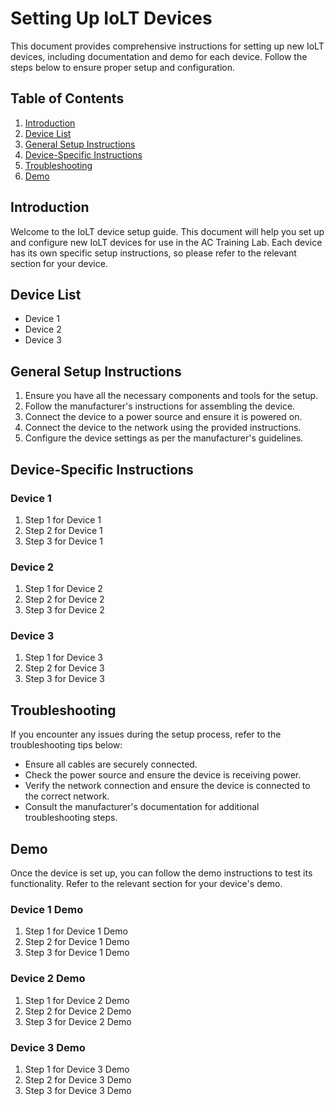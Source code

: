 # Setting Up IoLT Devices

This document provides comprehensive instructions for setting up new IoLT devices, including documentation and demo for each device. Follow the steps below to ensure proper setup and configuration.

## Table of Contents

1. [Introduction](#introduction)
2. [Device List](#device-list)
3. [General Setup Instructions](#general-setup-instructions)
4. [Device-Specific Instructions](#device-specific-instructions)
5. [Troubleshooting](#troubleshooting)
6. [Demo](#demo)

## Introduction

Welcome to the IoLT device setup guide. This document will help you set up and configure new IoLT devices for use in the AC Training Lab. Each device has its own specific setup instructions, so please refer to the relevant section for your device.

## Device List

- Device 1
- Device 2
- Device 3

## General Setup Instructions

1. Ensure you have all the necessary components and tools for the setup.
2. Follow the manufacturer's instructions for assembling the device.
3. Connect the device to a power source and ensure it is powered on.
4. Connect the device to the network using the provided instructions.
5. Configure the device settings as per the manufacturer's guidelines.

## Device-Specific Instructions

### Device 1

1. Step 1 for Device 1
2. Step 2 for Device 1
3. Step 3 for Device 1

### Device 2

1. Step 1 for Device 2
2. Step 2 for Device 2
3. Step 3 for Device 2

### Device 3

1. Step 1 for Device 3
2. Step 2 for Device 3
3. Step 3 for Device 3

## Troubleshooting

If you encounter any issues during the setup process, refer to the troubleshooting tips below:

- Ensure all cables are securely connected.
- Check the power source and ensure the device is receiving power.
- Verify the network connection and ensure the device is connected to the correct network.
- Consult the manufacturer's documentation for additional troubleshooting steps.

## Demo

Once the device is set up, you can follow the demo instructions to test its functionality. Refer to the relevant section for your device's demo.

### Device 1 Demo

1. Step 1 for Device 1 Demo
2. Step 2 for Device 1 Demo
3. Step 3 for Device 1 Demo

### Device 2 Demo

1. Step 1 for Device 2 Demo
2. Step 2 for Device 2 Demo
3. Step 3 for Device 2 Demo

### Device 3 Demo

1. Step 1 for Device 3 Demo
2. Step 2 for Device 3 Demo
3. Step 3 for Device 3 Demo
